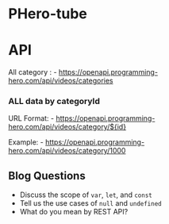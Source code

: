 # PHero-tube

# API

All category : - https://openapi.programming-hero.com/api/videos/categories

### ALL data by categoryId

URL Format: - https://openapi.programming-hero.com/api/videos/category/${id}

Example: - https://openapi.programming-hero.com/api/videos/category/1000

## Blog Questions

-  Discuss the scope of `var`, `let`, and `const`
-  Tell us the use cases of `null` and `undefined`
-  What do you mean by REST API?
